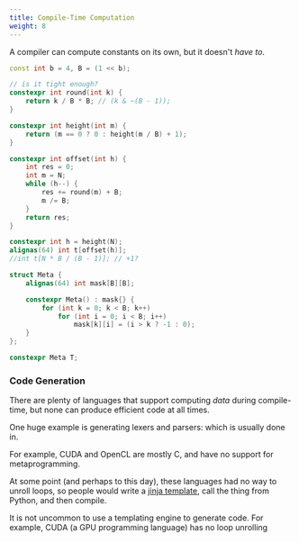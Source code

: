 ```yaml
---
title: Compile-Time Computation
weight: 8
---
```


A compiler can compute constants on its own, but it doesn't *have to*.

```c++
const int b = 4, B = (1 << b);

// is it tight enough?
constexpr int round(int k) {
    return k / B * B; // (k & ~(B - 1));
}

constexpr int height(int m) {
    return (m == 0 ? 0 : height(m / B) + 1);
}

constexpr int offset(int h) {
    int res = 0;
    int m = N;
    while (h--) {
        res += round(m) + B;
        m /= B;
    }
    return res;
}

constexpr int h = height(N);
alignas(64) int t[offset(h)];
//int t[N * B / (B - 1)]; // +1?

struct Meta {
    alignas(64) int mask[B][B];

    constexpr Meta() : mask{} {
        for (int k = 0; k < B; k++)
            for (int i = 0; i < B; i++)
                mask[k][i] = (i > k ? -1 : 0);
    }
};

constexpr Meta T;
```

### Code Generation

There are plenty of languages that support computing *data* during compile-time, but none can produce efficient code at all times.

One huge example is generating lexers and parsers: which is usually done in.

For example, CUDA and OpenCL are mostly C, and have no support for metaprogramming.

At some point (and perhaps to this day), these languages had no way to unroll loops, so people would write a [jinja template](https://jinja.palletsprojects.com/en/3.0.x/), call the thing from Python, and then compile.

It is not uncommon to use a templating engine to generate code. For example, CUDA (a GPU programming language) has no loop unrolling
